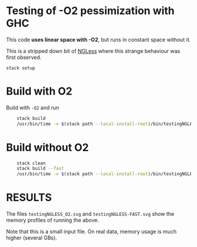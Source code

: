 # Testing of -O2 pessimization with GHC

This code **uses linear space with -O2**, but runs in constant space without it.

This is a stripped down bit of [NGLess](http://ngless.embl.de) where this
strange behaviour was first observed.

`stack setup`

# Build with O2


Build with `-O2` and run


```bash
    stack build
    /usr/bin/time -v $(stack path --local-install-root)/bin/testingNGLESS
```


# Build without O2

```bash
    stack clean
    stack build --fast
    /usr/bin/time -v $(stack path --local-install-root)/bin/testingNGLESS
```


# RESULTS

The files `testingNGLESS_O2.svg` and `testingNGLESS-FAST.svg` show the memory
profiles of running the above.

Note that this is a small input file. On real data, memory usage is much higher
(several GBs).


